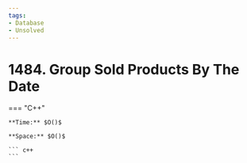 ```yaml
---
tags:
- Database
- Unsolved
---
```



# 1484. Group Sold Products By The Date

=== "C++"

    **Time:** $O()$

    **Space:** $O()$

    ``` c++
    ```